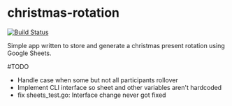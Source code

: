 # christmas-rotation

[![Build Status](https://travis-ci.com/aphill70/christmas-rotation.svg?branch=master)](https://travis-ci.com/aphill70/christmas-rotation)

Simple app written to store and generate a christmas present rotation using Google Sheets.

#TODO
- Handle case when some but not all participants rollover
- Implement CLI interface so sheet and other variables aren't hardcoded
- fix sheets_test.go: Interface change never got fixed